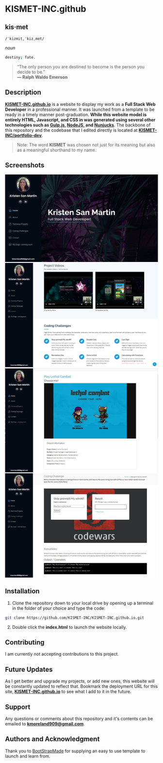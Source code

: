 # KISMET-INC.github
## **kis·met**  
    /ˈkizmit,ˈkizˌmet/  
*noun*  
```bash
destiny; fate.
```

>  “The only person you are destined to become is the person you decide to be.”  
**― Ralph Waldo Emerson**


## Description
**[KISMET-INC.github.io](https://kismet-inc.github.io/index.html)** is a website to display my work as a **Full Stack Web Developer** in a professional manner. It was launched from a template to be ready in a timely manner post-graduation. **While this website model is entirely HTML, Javascript, and CSS in was generated using several other technologies such as [Gulp.js](https://gulpjs.com/), [NodeJS](https://nodejs.org/en/), and [Nunjucks](https://mozilla.github.io/nunjucks/)**. The backbone of this repository and the codebase that I edited directly is located at **[KISMET-INC/portfolio-dev](https://github.com/KISMET-INC/portfolio-dev)**.

> Note: The word **KISMET** was chosen not just for its meaning but also as a meaningful shorthand to my name.
## Screenshots

![alt text](assets/img/kismet_readme/kismet01.jpg)
![alt text](assets/img/kismet_readme/kismet04.JPG)
![alt text](assets/img/kismet_readme/kismet06.JPG)
![alt text](assets/img/kismet_readme/kismet05.jpg)

## Installation

1. Clone the repository down to your local drive by opening up a terminal in the folder of your choice and type the code: 
```bash
git clone https://github.com/KISMET-INC/KISMET-INC.github.io.git
```
2. Double click the **index.html** to launch the website locally.

## Contributing
I am currently not accepting contributions to this project.

## Future Updates
As I get better and upgrade my projects, or add new ones, this website will be constantly updated to reflect that. Bookmark the deployment URL for this site, **[KISMET-INC.github.io](https://kismet-inc.github.io/index.html)** to see what I add to it in the future.

## Support
Any questions or comments about this repository and it's contents can be emailed to **kmoreland909@gmail.com**.

## Authors and Acknowledgment
Thank you to [BootStrapMade](https://bootstrapmade.com/) for supplying an easy to use template to launch and learn from.


